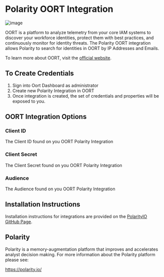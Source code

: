# Polarity OORT Integration

![image](https://img.shields.io/badge/status-beta-green.svg)

OORT is a platform to analyze telemetry from your core IAM systems to discover your workforce identities, protect them with best practices, and continuously monitor for identity threats.
The Polarity OORT integration allows Polarity to search for identities in OORT by IP Addresses and Emails.


To learn more about OORT, visit the [official website](https://www.oort.io/).

## To Create Credentials
1. Sign into Oort Dashboard as administrator
2. Create new Polarity Integration in OORT
3. Once integration is created, the set of credentials and properties will be
exposed to you.

## OORT Integration Options

### Client ID
The Client ID found on you OORT Polarity Integration

### Client Secret
The Client Secret found on you OORT Polarity Integration

### Audience
The Audience found on you OORT Polarity Integration


## Installation Instructions

Installation instructions for integrations are provided on the [PolarityIO GitHub Page](https://polarityio.github.io/).

## Polarity

Polarity is a memory-augmentation platform that improves and accelerates analyst decision making. For more information about the Polarity platform please see:

https://polarity.io/
